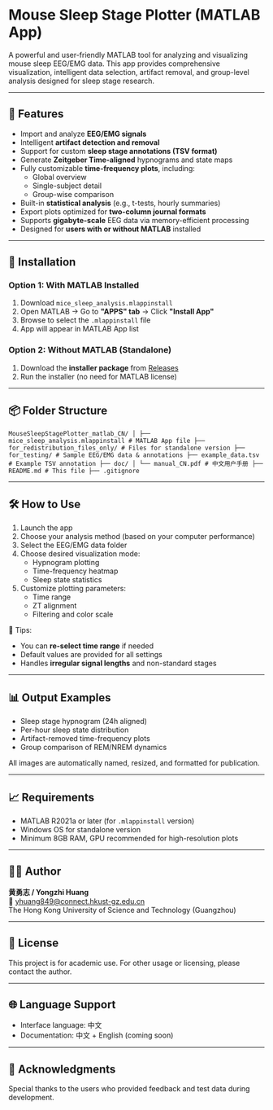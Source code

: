 # Mouse Sleep Stage Plotter (MATLAB App)

A powerful and user-friendly MATLAB tool for analyzing and visualizing mouse sleep EEG/EMG data. This app provides comprehensive visualization, intelligent data selection, artifact removal, and group-level analysis designed for sleep stage research.

---

## 🧠 Features

- Import and analyze **EEG/EMG signals**
- Intelligent **artifact detection and removal**
- Support for custom **sleep stage annotations (TSV format)**
- Generate **Zeitgeber Time-aligned** hypnograms and state maps
- Fully customizable **time-frequency plots**, including:
  - Global overview
  - Single-subject detail
  - Group-wise comparison
- Built-in **statistical analysis** (e.g., t-tests, hourly summaries)
- Export plots optimized for **two-column journal formats**
- Supports **gigabyte-scale** EEG data via memory-efficient processing
- Designed for **users with or without MATLAB** installed

---

## 🚀 Installation

### Option 1: With MATLAB Installed

1. Download `mice_sleep_analysis.mlappinstall`
2. Open MATLAB → Go to **"APPS" tab** → Click **"Install App"**
3. Browse to select the `.mlappinstall` file
4. App will appear in MATLAB App list

### Option 2: Without MATLAB (Standalone)

1. Download the **installer package** from [Releases](https://github.com/yourusername/MouseSleepStagePlotter_matlab_CN/releases/tag/v1.0.0)
2. Run the installer (no need for MATLAB license)

---

## 📦 Folder Structure
```
MouseSleepStagePlotter_matlab_CN/ │ ├── mice_sleep_analysis.mlappinstall # MATLAB App file ├── for_redistribution_files_only/ # Files for standalone version ├── for_testing/ # Sample EEG/EMG data & annotations ├── example_data.tsv # Example TSV annotation ├── doc/ │ └── manual_CN.pdf # 中文用户手册 ├── README.md # This file ├── .gitignore
```

---

## 🛠️ How to Use

1. Launch the app
2. Choose your analysis method (based on your computer performance)
3. Select the EEG/EMG data folder
4. Choose desired visualization mode:
   - Hypnogram plotting
   - Time-frequency heatmap
   - Sleep state statistics
5. Customize plotting parameters:
   - Time range
   - ZT alignment
   - Filtering and color scale

📌 Tips:
- You can **re-select time range** if needed
- Default values are provided for all settings
- Handles **irregular signal lengths** and non-standard stages

---

## 📊 Output Examples

- Sleep stage hypnogram (24h aligned)
- Per-hour sleep state distribution
- Artifact-removed time-frequency plots
- Group comparison of REM/NREM dynamics

All images are automatically named, resized, and formatted for publication.

---

## 📈 Requirements

- MATLAB R2021a or later (for `.mlappinstall` version)
- Windows OS for standalone version
- Minimum 8GB RAM, GPU recommended for high-resolution plots

---

## 🧑‍💻 Author

**黄勇志 / Yongzhi Huang**  
📧 yhuang849@connect.hkust-gz.edu.cn  
The Hong Kong University of Science and Technology (Guangzhou)

---

## 📝 License

This project is for academic use. For other usage or licensing, please contact the author.

---

## 🌐 Language Support

- Interface language: 中文
- Documentation: 中文 + English (coming soon)

---

## 🙌 Acknowledgments

Special thanks to the users who provided feedback and test data during development.
